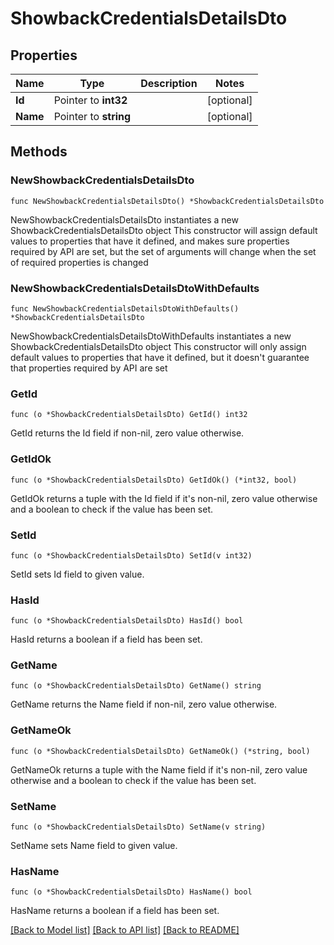 # ShowbackCredentialsDetailsDto

## Properties

Name | Type | Description | Notes
------------ | ------------- | ------------- | -------------
**Id** | Pointer to **int32** |  | [optional] 
**Name** | Pointer to **string** |  | [optional] 

## Methods

### NewShowbackCredentialsDetailsDto

`func NewShowbackCredentialsDetailsDto() *ShowbackCredentialsDetailsDto`

NewShowbackCredentialsDetailsDto instantiates a new ShowbackCredentialsDetailsDto object
This constructor will assign default values to properties that have it defined,
and makes sure properties required by API are set, but the set of arguments
will change when the set of required properties is changed

### NewShowbackCredentialsDetailsDtoWithDefaults

`func NewShowbackCredentialsDetailsDtoWithDefaults() *ShowbackCredentialsDetailsDto`

NewShowbackCredentialsDetailsDtoWithDefaults instantiates a new ShowbackCredentialsDetailsDto object
This constructor will only assign default values to properties that have it defined,
but it doesn't guarantee that properties required by API are set

### GetId

`func (o *ShowbackCredentialsDetailsDto) GetId() int32`

GetId returns the Id field if non-nil, zero value otherwise.

### GetIdOk

`func (o *ShowbackCredentialsDetailsDto) GetIdOk() (*int32, bool)`

GetIdOk returns a tuple with the Id field if it's non-nil, zero value otherwise
and a boolean to check if the value has been set.

### SetId

`func (o *ShowbackCredentialsDetailsDto) SetId(v int32)`

SetId sets Id field to given value.

### HasId

`func (o *ShowbackCredentialsDetailsDto) HasId() bool`

HasId returns a boolean if a field has been set.

### GetName

`func (o *ShowbackCredentialsDetailsDto) GetName() string`

GetName returns the Name field if non-nil, zero value otherwise.

### GetNameOk

`func (o *ShowbackCredentialsDetailsDto) GetNameOk() (*string, bool)`

GetNameOk returns a tuple with the Name field if it's non-nil, zero value otherwise
and a boolean to check if the value has been set.

### SetName

`func (o *ShowbackCredentialsDetailsDto) SetName(v string)`

SetName sets Name field to given value.

### HasName

`func (o *ShowbackCredentialsDetailsDto) HasName() bool`

HasName returns a boolean if a field has been set.


[[Back to Model list]](../README.md#documentation-for-models) [[Back to API list]](../README.md#documentation-for-api-endpoints) [[Back to README]](../README.md)


